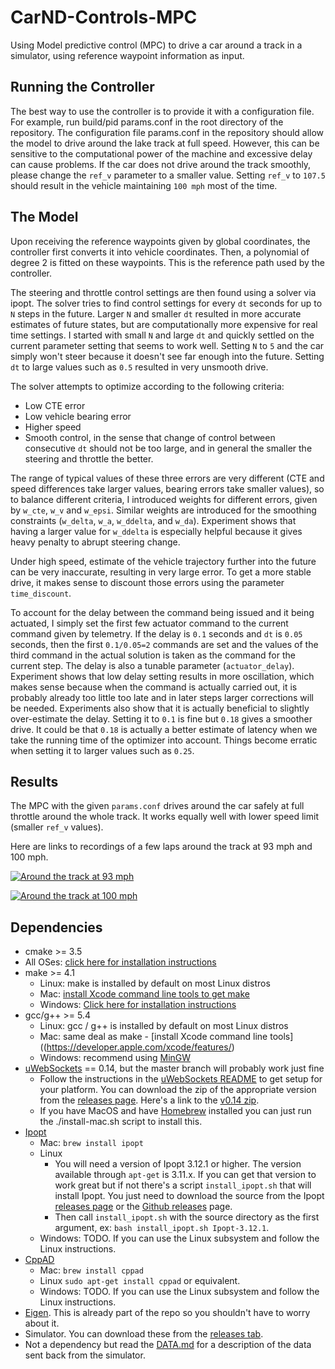 # CarND-Controls-MPC

Using Model predictive control (MPC) to drive a car around a track 
in a simulator, using reference waypoint information as input.

## Running the Controller

The best way to use the controller is to provide it with a configuration 
file. For example, run build/pid params.conf in the root directory of 
the repository. The configuration file params.conf in the repository 
should allow the model to drive around the lake track at full speed.
However, this can be sensitive to the computational power of the machine
and excessive delay can cause problems. If the car does not drive around
the track smoothly, please change the `ref_v` parameter to a smaller value.
Setting `ref_v` to `107.5` should result in the vehicle maintaining
`100 mph` most of the time. 

## The Model

Upon receiving the reference waypoints given by global coordinates, 
the controller first converts it into vehicle coordinates. Then, a polynomial
of degree 2 is fitted on these waypoints. This is the reference path used
by the controller.

The steering and throttle control settings are then found using a solver
via ipopt. The solver tries to find control settings for every `dt` seconds
for up to `N` steps in the future. Larger `N` and smaller `dt` resulted in
more accurate estimates of future states, but are computationally more expensive
for real time settings. I started with small `N` and large `dt` and quickly
settled on the current parameter setting that seems to work well. Setting `N`
to `5` and the car simply won't steer because it doesn't see far enough into
the future. Setting `dt` to large values such as `0.5` resulted in very unsmooth
drive.

The solver attempts to optimize according to the following criteria:

* Low CTE error
* Low vehicle bearing error
* Higher speed
* Smooth control, in the sense that change of control between consecutive `dt`
should not be too large, and in general the smaller the steering and throttle
the better.

The range of typical values of these three errors are very different (CTE and
speed differences take larger values, bearing errors take smaller values), so
to balance different criteria, I introduced weights for different errors, given
by `w_cte`, `w_v` and `w_epsi`. Similar weights are introduced for the smoothing
constraints (`w_delta`, `w_a`, `w_ddelta`, and `w_da`). Experiment shows that
having a larger value for `w_ddelta` is especially helpful because it gives
heavy penalty to abrupt steering change.

Under high speed, estimate of the vehicle trajectory further into the future can
be very inaccurate, resulting in very large error. To get a more stable drive, 
it makes sense to discount those errors using the parameter `time_discount`.

To account for the delay between the command being issued and it being actuated,
I simply set the first few actuator command to the current command given by
telemetry. If the delay is `0.1` seconds and `dt` is `0.05` seconds, then the first
`0.1/0.05=2` commands are set and the values of the third command in the
actual solution is taken as the command for the current step.
The delay is also a tunable parameter (`actuator_delay`). Experiment shows that
low delay setting results in more oscillation, which makes sense because when
the command is actually carried out, it is probably already too little too late
and in later steps larger corrections will be needed. Experiments also show that 
it is actually beneficial to slightly over-estimate the delay. Setting it to
`0.1` is fine but `0.18` gives a smoother drive. It could be that `0.18` is actually
a better estimate of latency when we take the running time of the optimizer into
account. Things become erratic when setting it to larger values such as `0.25`.

## Results

The MPC with the given `params.conf` drives around the car safely at full throttle
around the whole track. It works equally well with lower speed limit (smaller `ref_v`
values). 

Here are links to recordings of a few laps around the track at 93 mph and 100 mph.

[![Around the track at 93 mph](https://img.youtube.com/vi/LxoDVnZMUD8/0.jpg)](https://www.youtube.com/edit?o=U&video_id=LxoDVnZMUD8)

[![Around the track at 100 mph](https://img.youtube.com/vi/FhauW99RFVA/0.jpg)](https://www.youtube.com/edit?o=U&video_id=FhauW99RFVA)

## Dependencies

* cmake >= 3.5
 * All OSes: [click here for installation instructions](https://cmake.org/install/)
* make >= 4.1
  * Linux: make is installed by default on most Linux distros
  * Mac: [install Xcode command line tools to get make](https://developer.apple.com/xcode/features/)
  * Windows: [Click here for installation instructions](http://gnuwin32.sourceforge.net/packages/make.htm)
* gcc/g++ >= 5.4
  * Linux: gcc / g++ is installed by default on most Linux distros
  * Mac: same deal as make - [install Xcode command line tools]((https://developer.apple.com/xcode/features/)
  * Windows: recommend using [MinGW](http://www.mingw.org/)
* [uWebSockets](https://github.com/uWebSockets/uWebSockets) == 0.14, but the master branch will probably work just fine
  * Follow the instructions in the [uWebSockets README](https://github.com/uWebSockets/uWebSockets/blob/master/README.md) to get setup for your platform. You can download the zip of the appropriate version from the [releases page](https://github.com/uWebSockets/uWebSockets/releases). Here's a link to the [v0.14 zip](https://github.com/uWebSockets/uWebSockets/archive/v0.14.0.zip).
  * If you have MacOS and have [Homebrew](https://brew.sh/) installed you can just run the ./install-mac.sh script to install this.
* [Ipopt](https://projects.coin-or.org/Ipopt)
  * Mac: `brew install ipopt`
  * Linux
    * You will need a version of Ipopt 3.12.1 or higher. The version available through `apt-get` is 3.11.x. If you can get that version to work great but if not there's a script `install_ipopt.sh` that will install Ipopt. You just need to download the source from the Ipopt [releases page](https://www.coin-or.org/download/source/Ipopt/) or the [Github releases](https://github.com/coin-or/Ipopt/releases) page.
    * Then call `install_ipopt.sh` with the source directory as the first argument, ex: `bash install_ipopt.sh Ipopt-3.12.1`. 
  * Windows: TODO. If you can use the Linux subsystem and follow the Linux instructions.
* [CppAD](https://www.coin-or.org/CppAD/)
  * Mac: `brew install cppad`
  * Linux `sudo apt-get install cppad` or equivalent.
  * Windows: TODO. If you can use the Linux subsystem and follow the Linux instructions.
* [Eigen](http://eigen.tuxfamily.org/index.php?title=Main_Page). This is already part of the repo so you shouldn't have to worry about it.
* Simulator. You can download these from the [releases tab](https://github.com/udacity/CarND-MPC-Project/releases).
* Not a dependency but read the [DATA.md](./DATA.md) for a description of the data sent back from the simulator.

